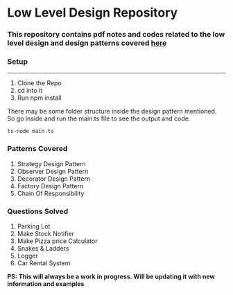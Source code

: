 # Low Level Design Repository

### This repository contains pdf notes and codes related to the low level design and design patterns covered [here](https://www.youtube.com/playlist?list=PL6W8uoQQ2c61X_9e6Net0WdYZidm7zooW)

### Setup

---

1. Clone the Repo
2. cd into it
3. Run npm install

There may be some folder structure inside the design pattern mentioned. So go inside and run the main.ts file to see the output and code.

```
ts-node main.ts
```

### Patterns Covered

1. Strategy Design Pattern
2. Observer Design Pattern
3. Decorator Design Pattern
4. Factory Design Pattern
5. Chain Of Responsibility
### Questions Solved

1. Parking Lot
2. Make Stock Notifier
3. Make Pizza price Calculator
4. Snakes & Ladders
5. Logger
6. Car Rental System

**PS: This will always be a work in progress. Will be updating it with new information and examples**
